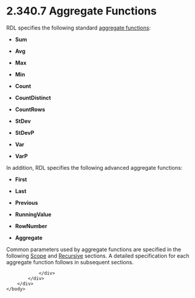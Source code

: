 <html dir="LTR" xmlns:mshelp="http://msdn.microsoft.com/mshelp" xmlns:ddue="http://ddue.schemas.microsoft.com/authoring/2003/5" xmlns:xlink="http://www.w3.org/1999/xlink" xmlns:tool="http://www.microsoft.com/tooltip">
    <head>
        <meta http-equiv="Content-Type" content="text/html; CHARSET=utf-8"></meta>
        <meta name="save" content="history"></meta>
        <title>2.340.7 Aggregate Functions</title>
        <xml>
            <mshelp:toctitle title="2.340.7 Aggregate Functions"></mshelp:toctitle>
            <mshelp:rltitle title="[MS-RDL]: Aggregate Functions"></mshelp:rltitle>
            <mshelp:keyword index="A" term="09f5ae53-6d57-4484-9032-3068832a0773"></mshelp:keyword>
            <mshelp:attr name="DCSext.ContentType" value="open specification"></mshelp:attr>
            <mshelp:attr name="AssetID" value="09f5ae53-6d57-4484-9032-3068832a0773"></mshelp:attr>
            <mshelp:attr name="TopicType" value="kbRef"></mshelp:attr>
            <mshelp:attr name="DCSext.Title" value="[MS-RDL]: Aggregate Functions" />
        </xml>
    </head>
    <body>
        <div id="header">
            <h1 class="heading">2.340.7 Aggregate Functions</h1>
        </div>
        <div id="mainSection">
            <div id="mainBody">
                <div id="allHistory" class="saveHistory"></div>
                <div id="sectionSection0" class="section" name="collapseableSection">
                    

<p>RDL specifies the following standard <a href="b2482b3f-74ab-4ca8-a9e5-c07955011743.htm#gt_1d75df79-dbed-4ab5-8650-588c4e94ba3b">aggregate functions</a>:</p>

<ul><li><p><span><span> 
</span></span><b>Sum</b></p>

</li><li><p><span><span> 
</span></span><b>Avg</b></p>

</li><li><p><span><span> 
</span></span><b>Max</b></p>

</li><li><p><span><span> 
</span></span><b>Min</b></p>

</li><li><p><span><span> 
</span></span><b>Count</b></p>

</li><li><p><span><span> 
</span></span><b>CountDistinct</b></p>

</li><li><p><span><span> 
</span></span><b>CountRows</b></p>

</li><li><p><span><span> 
</span></span><b>StDev</b></p>

</li><li><p><span><span> 
</span></span><b>StDevP</b></p>

</li><li><p><span><span> 
</span></span><b>Var</b></p>

</li><li><p><span><span> 
</span></span><b>VarP</b></p>

</li></ul><p>In addition, RDL specifies the following advanced aggregate
functions:</p>

<ul><li><p><span><span> 
</span></span><b>First</b></p>

</li><li><p><span><span> 
</span></span><b>Last</b></p>

</li><li><p><span><span> 
</span></span><b>Previous</b></p>

</li><li><p><span><span> 
</span></span><b>RunningValue</b></p>

</li><li><p><span><span> 
</span></span><b>RowNumber</b></p>

</li><li><p><span><span> 
</span></span><b>Aggregate</b></p>

</li></ul><p>Common parameters used by aggregate functions are specified
in the following <a href="d515a708-2f66-45dc-8128-3bfc642e76e5.htm">Scope</a>
and <a href="953183e5-1f65-4257-a2ec-90a681e26cae.htm">Recursive</a> sections.
A detailed specification for each aggregate function follows in subsequent
sections. </p>


                </div>
            </div>
        </div>
    </body>
</html>